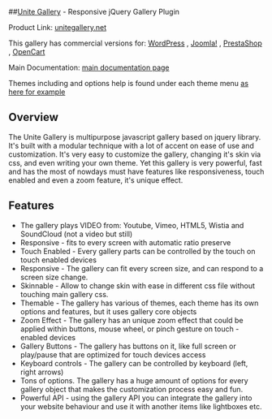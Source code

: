 
##[Unite Gallery](http://unitegallery.net) - Responsive jQuery Gallery Plugin

Product Link: [unitegallery.net](http://unitegallery.net)

This gallery has commercial versions for: [WordPress](http://wp.unitegallery.net) , [Joomla!](http://unitecms.net/premium-extensions/unite-gallery-main/default-theme) , [PrestaShop](http://ps.unitegallery.net/content/6-ug-default-theme) , [OpenCart](http://oc.unitegallery.net/index.php?route=information/information&information_id=7)

Main Documentation: [main documentation page](http://unitegallery.net/index.php?page=documentation)

Themes including and options help is found under each theme menu [as here for example](http://unitegallery.net/index.php?page=default-options)

## Overview

The Unite Gallery is multipurpose javascript gallery based on jquery library. 
It's built with a modular technique with a lot of accent on ease of use and customization. It's very easy to customize the gallery, changing it's skin via css, and even writing your own theme. 
Yet this gallery is very powerful, fast and has the most of nowdays must have features like responsiveness, touch enabled and even a zoom feature, it's unique effect. 

## Features

- The gallery plays VIDEO from: Youtube, Vimeo, HTML5, Wistia and SoundCloud (not a video but still)
- Responsive - fits to every screen with automatic ratio preserve
- Touch Enabled - Every gallery parts can be controlled by the touch on touch enabled devices
- Responsive - The gallery can fit every screen size, and can respond to a screen size change.
- Skinnable - Allow to change skin with ease in different css file without touching main gallery css.
- Themable - The gallery has various of themes, each theme has its own options and features, but it uses gallery core objects
- Zoom Effect - The gallery has an unique zoom effect that could be applied within buttons, mouse wheel, or pinch gesture on touch - enabled devices
- Gallery Buttons - The gallery has buttons on it, like full screen or play/pause that are optimized for touch devices access
- Keyboard controls - The gallery can be controlled by keyboard (left, right arrows)
- Tons of options. The gallery has a huge amount of options for every gallery object that makes the customization process easy and fun.
- Powerful API - using the gallery API you can integrate the gallery into your website behaviour and use it with another items like lightboxes etc.
